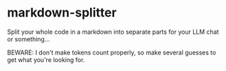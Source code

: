 # markdown-splitter
Split your whole code in a markdown into separate parts for your LLM chat or something...

BEWARE: I don't make tokens count properly, so make several guesses to get what you're looking for.

